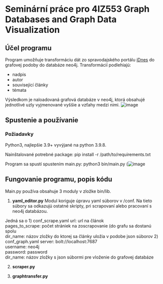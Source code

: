 # Seminární práce pro 4IZ553 Graph Databases and Graph Data Visualization

## Účel programu

Program umožňuje transformáciu dát zo spravodajského portálu [iDnes](https://www.iDnes.cz/) do grafovej podoby do databáze neo4j. Transformácií podlehiajú:

- nadpis
- autor
- související články
- témata

Výsledkom je naloadovaná grafová databáze v neo4j, ktorá obsahujé jednotlivé uzly vyjmenované vyššie a vzťahy medzi nimi.
![image](https://user-images.githubusercontent.com/61296627/141763100-cf484c53-e69c-4706-a550-3e3d147d08d5.png)

## Spustenie a používanie

### Požiadavky
Python3, najlepšie 3.9+ vyvýjané na python 3.9.8.

Nainštalované potrebné package: pip install -r /path/to/requirements.txt

Program sa spustí spustením main.py: python3 bin/main.py
(![image](https://user-images.githubusercontent.com/61296627/142956519-2039b77a-2bee-4c59-af31-ee06c46f0e50.png)


## Fungovanie programu, popis kódu

Main.py používa obsahuje 3 moduly v zložke bin/lib. 

1) **yaml_editor.py**
Modul koriguje úpravu yaml súborov v /conf. Na tieto súbory sa odkazujú ostatné skripty, pri scrapovaní alebo pracovaní s neo4j databázou.

Jedná sa o 
    1) conf_scrape.yaml
    url: url na článok\
    pages_to_scrape: počet strániek na zoscrapovanie (do grafu sa dostanú spolu\
    dir_name: názov zložky do ktorej sa články uložia v podobe json súborov
    2) conf_graph.yaml
    server: bolt://localhost:7687\
    username: neo4j\
    password: password\
    dir_name: názov zložky s json súbormi pre vloženie do grafovej databáze
    
2) **scraper.py**


3) **graphtransfer.py**


